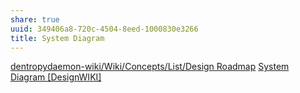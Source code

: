 ```yaml
---
share: true
uuid: 349406a8-720c-4504-8eed-1000830e3266
title: System Diagram
---
```

[dentropydaemon-wiki/Wiki/Concepts/List/Design Roadmap](/undefined) [System Diagram [DesignWIKI]](https://web.archive.org/web/20220506120517/https://deseng.ryerson.ca/dokuwiki/design:system_diagram)